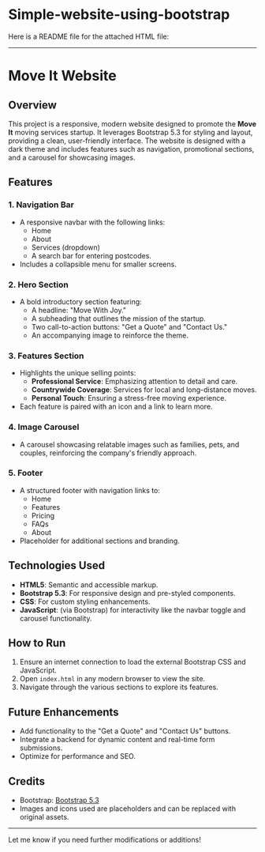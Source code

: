 # Simple-website-using-bootstrap
Here is a README file for the attached HTML file:

---

# Move It Website

## Overview

This project is a responsive, modern website designed to promote the **Move It** moving services startup. It leverages Bootstrap 5.3 for styling and layout, providing a clean, user-friendly interface. The website is designed with a dark theme and includes features such as navigation, promotional sections, and a carousel for showcasing images.

## Features

### 1. **Navigation Bar**
- A responsive navbar with the following links:
  - Home
  - About
  - Services (dropdown)
  - A search bar for entering postcodes.
- Includes a collapsible menu for smaller screens.

### 2. **Hero Section**
- A bold introductory section featuring:
  - A headline: "Move With Joy."
  - A subheading that outlines the mission of the startup.
  - Two call-to-action buttons: "Get a Quote" and "Contact Us."
  - An accompanying image to reinforce the theme.

### 3. **Features Section**
- Highlights the unique selling points:
  - **Professional Service**: Emphasizing attention to detail and care.
  - **Countrywide Coverage**: Services for local and long-distance moves.
  - **Personal Touch**: Ensuring a stress-free moving experience.
- Each feature is paired with an icon and a link to learn more.

### 4. **Image Carousel**
- A carousel showcasing relatable images such as families, pets, and couples, reinforcing the company's friendly approach.

### 5. **Footer**
- A structured footer with navigation links to:
  - Home
  - Features
  - Pricing
  - FAQs
  - About
- Placeholder for additional sections and branding.

## Technologies Used
- **HTML5**: Semantic and accessible markup.
- **Bootstrap 5.3**: For responsive design and pre-styled components.
- **CSS**: For custom styling enhancements.
- **JavaScript**: (via Bootstrap) for interactivity like the navbar toggle and carousel functionality.

## How to Run
1. Ensure an internet connection to load the external Bootstrap CSS and JavaScript.
2. Open `index.html` in any modern browser to view the site.
3. Navigate through the various sections to explore its features.

## Future Enhancements
- Add functionality to the "Get a Quote" and "Contact Us" buttons.
- Integrate a backend for dynamic content and real-time form submissions.
- Optimize for performance and SEO.

## Credits
- Bootstrap: [Bootstrap 5.3](https://getbootstrap.com)
- Images and icons used are placeholders and can be replaced with original assets.

---

Let me know if you need further modifications or additions!

